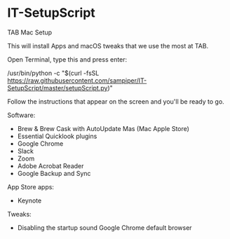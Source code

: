 # IT-SetupScript

TAB Mac Setup

This will install Apps and macOS tweaks that we use the most at TAB.

Open Terminal, type this and press enter:

/usr/bin/python -c "$(curl -fsSL https://raw.githubusercontent.com/sampiper/IT-SetupScript/master/setupScript.py)"

Follow the instructions that appear on the screen and you'll be ready to go.

Software: 

* Brew & Brew Cask with AutoUpdate Mas (Mac Apple Store) 
* Essential Quicklook plugins 
* Google Chrome 
* Slack 
* Zoom
* Adobe Acrobat Reader 
* Google Backup and Sync

App Store apps: 
* Keynote

Tweaks: 
* Disabling the startup sound Google Chrome default browser
